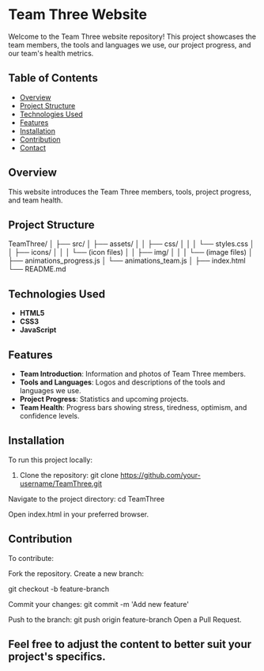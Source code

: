 # Team Three Website

Welcome to the Team Three website repository! This project showcases the team members, the tools and languages we use, our project progress, and our team's health metrics.

## Table of Contents

- [Overview](#overview)
- [Project Structure](#project-structure)
- [Technologies Used](#technologies-used)
- [Features](#features)
- [Installation](#installation)
- [Contribution](#contribution)
- [Contact](#contact)

## Overview

This website introduces the Team Three members, tools, project progress, and team health.

## Project Structure

TeamThree/
│
├── src/
│ ├── assets/
│ │ ├── css/
│ │ │ └── styles.css
│ │ ├── icons/
│ │ │ └── (icon files)
│ │ ├── img/
│ │ │ └── (image files)
│ ├── animations_progress.js
│ └── animations_team.js
│
├── index.html
└── README.md

## Technologies Used

- **HTML5**
- **CSS3**
- **JavaScript**

## Features

- **Team Introduction**: Information and photos of Team Three members.
- **Tools and Languages**: Logos and descriptions of the tools and languages we use.
- **Project Progress**: Statistics and upcoming projects.
- **Team Health**: Progress bars showing stress, tiredness, optimism, and confidence levels.

## Installation

To run this project locally:

1. Clone the repository:
 git clone https://github.com/your-username/TeamThree.git

Navigate to the project directory: 
cd TeamThree

Open index.html in your preferred browser.

## Contribution
To contribute:

Fork the repository.
Create a new branch:
 
git checkout -b feature-branch

Commit your changes: 
git commit -m 'Add new feature'

Push to the branch:
git push origin feature-branch
Open a Pull Request.

## Feel free to adjust the content to better suit your project's specifics.
